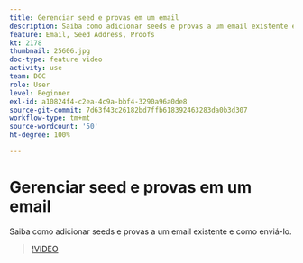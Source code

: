 ```yaml
---
title: Gerenciar seed e provas em um email
description: Saiba como adicionar seeds e provas a um email existente e como enviá-lo.
feature: Email, Seed Address, Proofs
kt: 2178
thumbnail: 25606.jpg
doc-type: feature video
activity: use
team: DOC
role: User
level: Beginner
exl-id: a10824f4-c2ea-4c9a-bbf4-3290a96a0de8
source-git-commit: 7d63f43c26182bd7ffb618392463283da0b3d307
workflow-type: tm+mt
source-wordcount: '50'
ht-degree: 100%

---
```


# Gerenciar seed e provas em um email

Saiba como adicionar seeds e provas a um email existente e como enviá-lo.

>[!VIDEO](https://video.tv.adobe.com/v/25606?quality=12)

